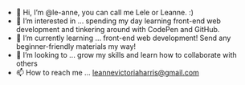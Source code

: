 - 👋 Hi, I’m @le-anne, you can call me Lele or Leanne. :) 
- 👀 I’m interested in ... spending my day learning front-end web development and tinkering around with CodePen and GitHub.
- 🌱 I’m currently learning ... front-end web development! Send any beginner-friendly materials my way!
- 💞️ I’m looking to ... grow my skills and learn how to collaborate with others
- 📫 How to reach me ... leannevictoriaharris@gmail.com

<!---
le-anne/le-anne is a ✨ special ✨ repository because its `README.md` (this file) appears on your GitHub profile.
You can click the Preview link to take a look at your changes.
--->
